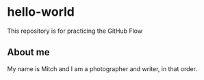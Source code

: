 # hello-world
This repository is for practicing the GitHub Flow

## About me
My name is Mitch and I am a photographer and writer, in that order.
